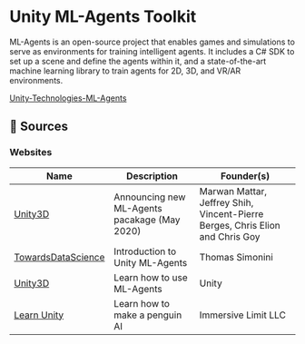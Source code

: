 # Unity ML-Agents Toolkit

ML-Agents is an open-source project that enables games and simulations to serve as environments for training intelligent agents. It includes a C# SDK to set up a scene and define the agents within it, and a state-of-the-art machine learning library to train agents for 2D, 3D, and VR/AR environments.

[Unity-Technologies-ML-Agents](https://github.com/Unity-Technologies/ml-agents)

## 📖 Sources

### Websites

| Name | Description | Founder(s)
| --- | --- | -- |
| [Unity3D](https://blogs.unity3d.com/2020/05/12/announcing-ml-agents-unity-package-v1-0/) | Announcing new ML-Agents pacakage (May 2020) | Marwan Mattar, Jeffrey Shih, Vincent-Pierre Berges, Chris Elion and Chris Goy |
| [TowardsDataScience](https://towardsdatascience.com/an-introduction-to-unity-ml-agents-6238452fcf4c) | Introduction to Unity ML-Agents | Thomas Simonini |
| [Unity3D](https://unity3d.com/how-to/unity-machine-learning-agents) | Learn how to use ML-Agents | Unity |
| [Learn Unity](https://learn.unity.com/project/ml-agents-penguins?language=en) | Learn how to make a penguin AI | Immersive Limit LLC